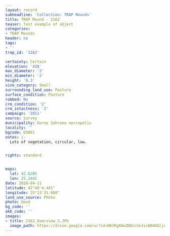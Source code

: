 ```yaml
---
layout: record
subheadline: 'Collection: TRAP Mounds'
title: TRAP Mound - 2162
teaser: Test example of object
categories:
- TRAP Mounds
header: no
tags:
- ''
trap_id: '2162'

certainty: Certain
elevation: '438'
max_diameter: '2'
min_diameter: '2'
height: '0.3'
size_category: Small
surrounding_land_use: Pasture
surface_condition: Pasture
robbed: No
crm_condition: '2'
crm_intactness: '2'
campaign: '2011'
source: Survey
municipality: Gorno Sahrane necropolis
locality: ''
bgcode: DS001
notes: |-
  Lots of vegetation, circular, low.


rights: standard


maps:
  lat: 42.6285
  lon: 25.2442
date: 2018-04-11
latitude: 42°40'4.441"
longitude: 25°13'31.688"
land_use_source: Photo
photo: Good
bg_code: ''
akb_code: ''
images:
- title: 2162_Overview_S.JPG
  image_path: https://drive.google.com/uc?id=0B3Rg88wZDQscUnJicW04OGljeW8
---
```

